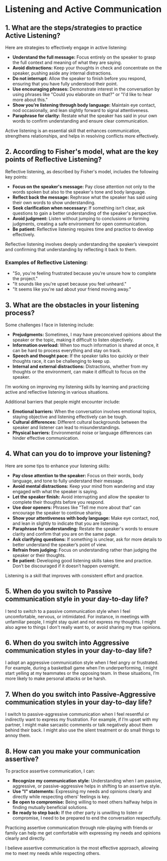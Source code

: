 # Listening and Active Communication 

## 1. What are the steps/strategies to practice Active Listening?

Here are strategies to effectively engage in active listening:

- **Understand the full message:** Focus entirely on the speaker to grasp the full context and meaning of what they are saying.
- **Avoid distractions:** Keep your thoughts in check and concentrate on the speaker, pushing aside any internal distractions.
- **Do not interrupt:** Allow the speaker to finish before you respond, ensuring that you have fully understood their point.
- **Use encouraging phrases:** Demonstrate interest in the conversation by using phrases like "Could you elaborate on that?" or "I'd like to hear more about this."
- **Show you’re listening through body language:** Maintain eye contact, nod occasionally, and lean slightly forward to signal attentiveness.
- **Paraphrase for clarity:** Restate what the speaker has said in your own words to confirm understanding and ensure clear communication.

Active listening is an essential skill that enhances communication, strengthens relationships, and helps in resolving conflicts more effectively.

## 2. According to Fisher's model, what are the key points of Reflective Listening?

Reflective listening, as described by Fisher's model, includes the following key points:

- **Focus on the speaker's message:** Pay close attention not only to the words spoken but also to the speaker's tone and body language.
- **Reflect back the message:** Rephrase what the speaker has said using their own words to show understanding.
- **Seek clarification when necessary:** If something isn’t clear, ask questions to gain a better understanding of the speaker's perspective.
- **Avoid judgment:** Listen without jumping to conclusions or forming judgments, creating a safe environment for open communication.
- **Be patient:** Reflective listening requires time and practice to develop effectively.

Reflective listening involves deeply understanding the speaker’s viewpoint and confirming that understanding by reflecting it back to them.

### Examples of Reflective Listening:

- "So, you're feeling frustrated because you're unsure how to complete the project."
- "It sounds like you're upset because you feel unheard."
- "It seems like you're sad about your friend moving away."

## 3. What are the obstacles in your listening process?

Some challenges I face in listening include:

- **Prejudgments:** Sometimes, I may have preconceived opinions about the speaker or the topic, making it difficult to listen objectively.
- **Information overload:** When too much information is shared at once, it can be hard to process everything and stay on track.
- **Speech and thought pace:** If the speaker talks too quickly or their thoughts race, it can be challenging to keep up.
- **Internal and external distractions:** Distractions, whether from my thoughts or the environment, can make it difficult to focus on the speaker.

I’m working on improving my listening skills by learning and practicing active and reflective listening in various situations.

Additional barriers that people might encounter include:

- **Emotional barriers:** When the conversation involves emotional topics, staying objective and listening effectively can be tough.
- **Cultural differences:** Different cultural backgrounds between the speaker and listener can lead to misunderstandings.
- **Physical barriers:** Environmental noise or language differences can hinder effective communication.

## 4. What can you do to improve your listening?

Here are some tips to enhance your listening skills:

- **Pay close attention to the speaker:** Focus on their words, body language, and tone to fully understand their message.
- **Avoid mental distractions:** Keep your mind from wandering and stay engaged with what the speaker is saying.
- **Let the speaker finish:** Avoid interrupting and allow the speaker to complete their thoughts before you respond.
- **Use door openers:** Phrases like "Tell me more about that" can encourage the speaker to continue sharing.
- **Show your attentiveness with body language:** Make eye contact, nod, and lean in slightly to indicate that you are listening.
- **Paraphrase for understanding:** Restate the speaker's words to ensure clarity and confirm that you are on the same page.
- **Ask clarifying questions:** If something is unclear, ask for more details to better understand the speaker’s point of view.
- **Refrain from judging:** Focus on understanding rather than judging the speaker or their thoughts.
- **Be patient:** Developing good listening skills takes time and practice. Don’t be discouraged if it doesn’t happen overnight.

Listening is a skill that improves with consistent effort and practice.

## 5. When do you switch to Passive communication style in your day-to-day life?

I tend to switch to a passive communication style when I feel uncomfortable, nervous, or intimidated. For instance, in meetings with unfamiliar people, I might stay quiet and not express my thoughts. I might also agree to things I don't really want to, or avoid sharing my true opinions.

## 6. When do you switch into Aggressive communication styles in your day-to-day life?

I adopt an aggressive communication style when I feel angry or frustrated. For example, during a basketball game when I’m underperforming, I might start yelling at my teammates or the opposing team. In these situations, I’m more likely to make personal attacks or be harsh.

## 7. When do you switch into Passive-Aggressive communication styles in your day-to-day life?

I switch to passive-aggressive communication when I feel resentful or indirectly want to express my frustration. For example, if I’m upset with my partner, I might make sarcastic comments or talk negatively about them behind their back. I might also use the silent treatment or do small things to annoy them.

## 8. How can you make your communication assertive?

To practice assertive communication, I can:

- **Recognize my communication style:** Understanding when I am passive, aggressive, or passive-aggressive helps in shifting to an assertive style.
- **Use "I" statements:** Expressing my needs and opinions clearly and directly while respecting others’ feelings is key.
- **Be open to compromise:** Being willing to meet others halfway helps in finding mutually beneficial solutions.
- **Be ready to step back:** If the other party is unwilling to listen or compromise, I need to be prepared to end the conversation respectfully.

Practicing assertive communication through role-playing with friends or family can help me get comfortable with expressing my needs and opinions clearly and directly.

I believe assertive communication is the most effective approach, allowing me to meet my needs while respecting others.
